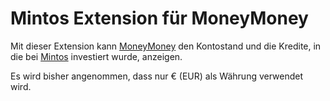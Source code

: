 # Mintos Extension für MoneyMoney

Mit dieser Extension kann [MoneyMoney](https://moneymoney-app.com) den Kontostand und die Kredite, in die bei [Mintos](https://www.mintos.com/en/) investiert wurde, anzeigen.

Es wird bisher angenommen, dass nur € (EUR) als Währung verwendet wird.

